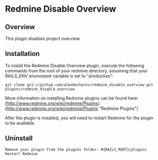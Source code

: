 # Redmine Disable Overview

## Overview

This plugin disables project overview.

## Installation

To install the Redmine Disable Overview plugin, execute the following commands from the root of your redmine directory, assuming that your RAILS_ENV enviroment variable is set to "production":

    git clone git://github.com/alexbocharov/redmine_disable_overview.git plugins/redmine_disable_overview

More information on installing Redmine plugins can be found here: [http://www.redmine.org/wiki/redmine/Plugins](http://www.redmine.org/wiki/redmine/Plugins "Redmine Plugins")

After the plugin is installed, you will need to restart Redmine for the plugin to be available.

## Uninstall

    Remove your plugin from the plugins folder: #{RAILS_ROOT}/plugins
    Restart Redmine